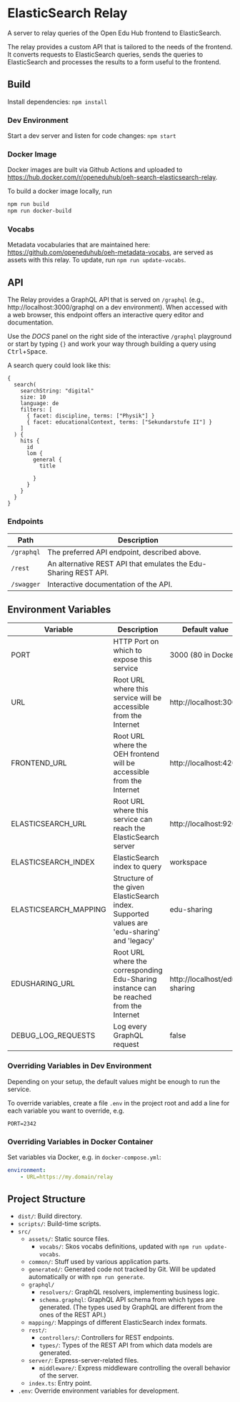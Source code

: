 # ElasticSearch Relay

A server to relay queries of the Open Edu Hub frontend to ElasticSearch.

The relay provides a custom API that is tailored to the needs of the frontend. It converts requests
to ElasticSearch queries, sends the queries to ElasticSearch and processes the results to a form
useful to the frontend.

## Build

Install dependencies: `npm install`

### Dev Environment

Start a dev server and listen for code changes: `npm start`

### Docker Image

Docker images are built via Github Actions and uploaded to https://hub.docker.com/r/openeduhub/oeh-search-elasticsearch-relay.

To build a docker image locally, run

```bash
npm run build
npm run docker-build
```

### Vocabs

Metadata vocabularies that are maintained here: https://github.com/openeduhub/oeh-metadata-vocabs,
are served as assets with this relay. To update, run `npm run update-vocabs`.

## API

The Relay provides a GraphQL API that is served on `/graphql` (e.g., http://localhost:3000/graphql
on a dev environment). When accessed with a web browser, this endpoint offers an interactive query
editor and documentation.

Use the _DOCS_ panel on the right side of the interactive `/graphql` playground or start by typing
`{}` and work your way through building a query using <kbd>Ctrl</kbd>+<kbd>Space</kbd>.

A search query could look like this:

```
{
  search(
    searchString: "digital"
    size: 10
    language: de
    filters: [
      { facet: discipline, terms: ["Physik"] }
      { facet: educationalContext, terms: ["Sekundarstufe II"] }
    ]
  ) {
    hits {
      id
      lom {
        general {
          title

        }
      }
    }
  }
}
```

### Endpoints

| Path       | Description                                                     |
| ---------- | --------------------------------------------------------------- |
| `/graphql` | The preferred API endpoint, described above.                    |
| `/rest`    | An alternative REST API that emulates the Edu-Sharing REST API. |
| `/swagger` | Interactive documentation of the API.                           |

## Environment Variables

| Variable              | Description                                                                                 | Default value                |
| --------------------- | ------------------------------------------------------------------------------------------- | ---------------------------- |
| PORT                  | HTTP Port on which to expose this service                                                   | 3000 (80 in Docker)          |
| URL                   | Root URL where this service will be accessible from the Internet                            | http://localhost:3000        |
| FRONTEND_URL          | Root URL where the OEH frontend will be accessible from the Internet                        | http://localhost:4200        |
| ELASTICSEARCH_URL     | Root URL where this service can reach the ElasticSearch server                              | http://localhost:9200        |
| ELASTICSEARCH_INDEX   | ElasticSearch index to query                                                                | workspace                    |
| ELASTICSEARCH_MAPPING | Structure of the given ElasticSearch index. Supported values are 'edu-sharing' and 'legacy' | edu-sharing                  |
| EDUSHARING_URL        | Root URL where the corresponding Edu-Sharing instance can be reached from the Internet      | http://localhost/edu-sharing |
| DEBUG_LOG_REQUESTS    | Log every GraphQL request                                                                   | false                        |

### Overriding Variables in Dev Environment

Depending on your setup, the default values might be enough to run the service.

To override variables, create a file `.env` in the project root and add a line for each variable you want to override, e.g.

```
PORT=2342
```

### Overriding Variables in Docker Container

Set variables via Docker, e.g. in `docker-compose.yml`:

```yml
environment:
    - URL=https://my.domain/relay
```

## Project Structure

-   `dist/`: Build directory.
-   `scripts/`: Build-time scripts.
-   `src/`
    -   `assets/`: Static source files.
        -   `vocabs/`: Skos vocabs definitions, updated with `npm run update-vocabs`.
    -   `common/`: Stuff used by various application parts.
    -   `generated/`: Generated code not tracked by Git. Will be updated automatically or with `npm run generate`.
    -   `graphql/`
        -   `resolvers/`: GraphQL resolvers, implementing business logic.
        -   `schema.graphql`: GraphQL API schema from which types are generated. (The types used by GraphQL are different from the ones of the REST API.)
    -   `mapping/`: Mappings of different ElasticSearch index formats.
    -   `rest/`:
        -   `controllers/`: Controllers for REST endpoints.
        -   `types/`: Types of the REST API from which data models are generated.
    -   `server/`: Express-server-related files.
        -   `middleware/`: Express middleware controlling the overall behavior of the server.
    -   `index.ts`: Entry point.
-   `.env`: Override environment variables for development.
